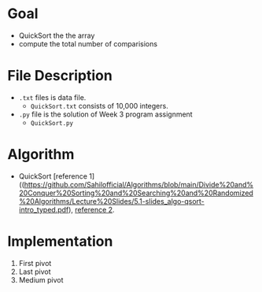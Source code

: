 # Goal
- QuickSort the the array 
- compute the total number of comparisions 
# File Description
- `.txt` files is data file.
  - `QuickSort.txt` consists of 10,000 integers.
- `.py` file is the solution of Week 3 program assignment
  - `QuickSort.py`

# Algorithm
- QuickSort [reference 1]((https://github.com/Sahilofficial/Algorithms/blob/main/Divide%20and%20Conquer%20Sorting%20and%20Searching%20and%20Randomized%20Algorithms/Lecture%20Slides/5.1-slides_algo-qsort-intro_typed.pdf), [reference 2](https://github.com/Sahilofficial/Algorithms/blob/main/Divide%20and%20Conquer%20Sorting%20and%20Searching%20and%20Randomized%20Algorithms/Lecture%20Slides/5.2-slides_algo-qsort-partition_typed.pdf).
# Implementation
1. First pivot
2. Last pivot
3. Medium pivot
